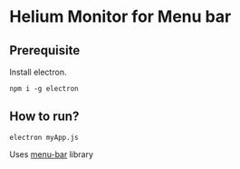 # Helium Monitor for Menu bar

## Prerequisite

Install electron. 

```
npm i -g electron
```

## How to run? 

```
electron myApp.js
```

Uses [menu-bar](https://github.com/maxogden/menubar) library
